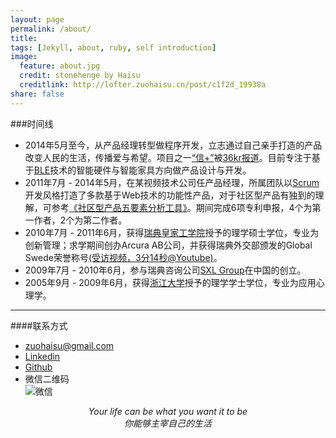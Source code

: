 ```yaml
---
layout: page
permalink: /about/
title: 
tags: [Jekyll, about, ruby, self introduction]
image:
  feature: about.jpg
  credit: stonehenge by Haisu
  creditlink: http://lofter.zuohaisu.cn/post/c1f2d_19938a
share: false
---
```


###时间线

+ 2014年5月至今，从产品经理转型做程序开发，立志通过自己亲手打造的产品改变人民的生活，传播爱与希望。项目之一[“信+”](http://xin.io/)被[36kr报道](http://www.36kr.com/p/203549.html)。目前专注于基于[BLE](http://en.wikipedia.org/wiki/Bluetooth_low_energy)技术的智能硬件与智能家具方向做产品设计与开发。
+ 2011年7月 - 2014年5月，在某视频技术公司任产品经理，所属团队以[Scrum](http://zh.wikipedia.org/wiki/Scrum)开发风格打造了多款基于Web技术的功能性产品，对于社区型产品有独到的理解，可参考[《社区型产品五要素分析工具》](http://zuohaisu.cn/post/2014/03/29/community-framework/)。期间完成6项专利申报，4个为第一作者，2个为第二作者。
+ 2010年7月 - 2011年6月，获得[瑞典皇家工学院](http://www.kth.se/en)授予的理学硕士学位，专业为创新管理；求学期间创办Arcura AB公司，并获得瑞典外交部颁发的Global Swede荣誉称号[(受访视频，3分14秒@Youtube)](http://www.youtube.com/watch?v=BG4EQj1q9YY)。
+ 2009年7月 - 2010年6月，参与瑞典咨询公司[SXL Group](http://www.sxlgroup.com/)在中国的创立。
+ 2005年9月 - 2009年6月，获得[浙江大学](http://www.zju.edu.cn/)授予的理学学士学位，专业为应用心理学。

---

####联系方式

- [zuohaisu@gmail.com](mailto:zuohaisu@gmail.com)  
- [Linkedin](http://www.linkedin.com/in/zuohaisu)  
- [Github](https://github.com/minerzhs)  
- 微信二维码  
![微信](http://zuohaisu.cn/images/wechat-qr-code.png)

*<center>Your life can be what you want it to be  
你能够主宰自己的生活</center>*
